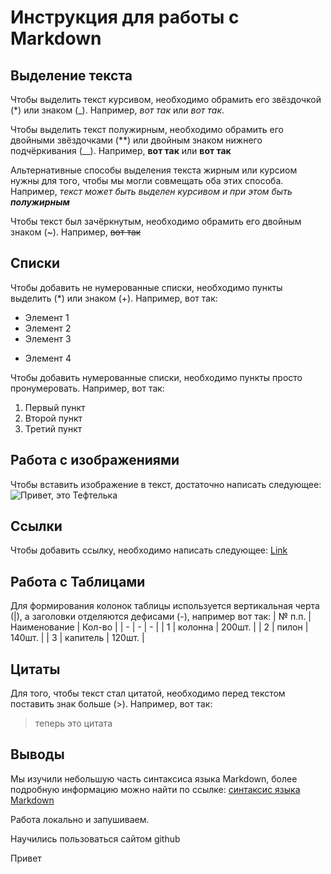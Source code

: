 # Инструкция для работы с Markdown

## Выделение текста

Чтобы выделить текст курсивом, необходимо обрамить его звёздочкой (*) или знаком (_). Например, *вот так* или _вот так_.

Чтобы выделить текст полужирным, необходимо обрамить его двойными звёздочками (**) или двойным знаком нижнего подчёркивания (__). Например, **вот так** или __вот так__

Альтернативные способы выделения текста жирным или курсиом нужны для того, чтобы мы могли совмещать оба этих способа. Например, _текст может быть выделен курсивом и при этом быть **полужирным**_

Чтобы текст был зачёркнутым, необходимо обрамить его двойным знаком (~). Например, ~~вот так~~

## Списки

Чтобы добавить не нумерованные списки, необходимо пункты выделить (*) или знаком (+). Например, вот так:
* Элемент 1
* Элемент 2
* Элемент 3
+ Элемент 4

Чтобы добавить нумерованные списки, необходимо пункты просто пронумеровать. Например, вот так:
1. Первый пункт
2. Второй пункт
3. Третий пункт

## Работа с изображениями

Чтобы вставить изображение в текст, достаточно написать следующее:
![Привет, это Тефтелька](teftelka.jpeg)

## Ссылки

Чтобы добавить ссылку, необходимо написать следующее:
[Link](https://github.com)

## Работа с Таблицами

 Для формирования колонок таблицы используется вертикальная черта (|), а заголовки отделяются дефисами (-), например вот так:
| № п.п. | Наименование | Кол-во |
| - | - | - |
| 1 | колонна | 200шт. |
| 2 | пилон | 140шт. |
| 3 | капитель | 120шт. |

## Цитаты

Для того, чтобы текст стал цитатой, необходимо перед текстом поставить знак больше (>). Например, вот так:
>теперь это цитата

## Выводы

Мы изучили небольшую часть синтаксиса языка Markdown, более подробную информацию можно найти по ссылке: [синтаксис языка Markdown](https://gist.github.com/Jekins/2bf2d0638163f1294637)

Работа локально и запушиваем.

Научились пользоваться сайтом github




Привет
